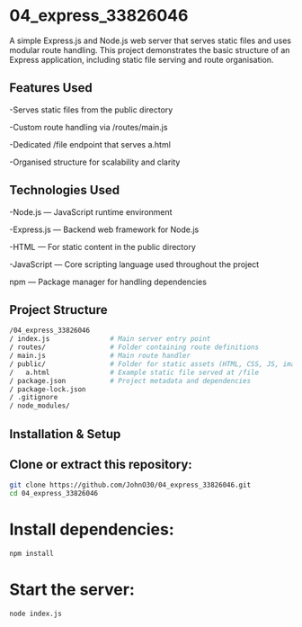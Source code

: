# 04_express_33826046

A simple Express.js and Node.js web server that serves static files and uses modular route handling.
This project demonstrates the basic structure of an Express application, including static file serving and route organisation.


## Features Used

-Serves static files from the public directory

-Custom route handling via /routes/main.js

-Dedicated /file endpoint that serves a.html

-Organised structure for scalability and clarity

## Technologies Used

-Node.js — JavaScript runtime environment

-Express.js — Backend web framework for Node.js

-HTML — For static content in the public directory

-JavaScript  — Core scripting language used throughout the project

npm — Package manager for handling dependencies

## Project Structure
```bash
/04_express_33826046
/ index.js               # Main server entry point
/ routes/                # Folder containing route definitions
/ main.js                # Main route handler
/ public/                # Folder for static assets (HTML, CSS, JS, images)
/   a.html               # Example static file served at /file
/ package.json           # Project metadata and dependencies
/ package-lock.json
/ .gitignore
/ node_modules/
 ```

## Installation & Setup

## Clone or extract this repository:
```bash
git clone https://github.com/JohnO30/04_express_33826046.git
cd 04_express_33826046
 ```

# Install dependencies:
```bash
npm install
```
# Start the server:
```bash
node index.js





